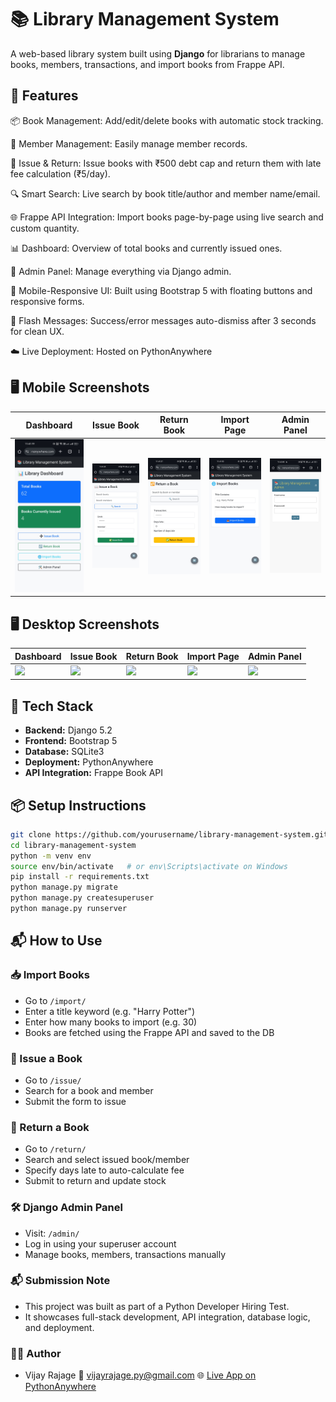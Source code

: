 # 📚 Library Management System

A web-based library system built using **Django** for librarians to manage books, members, transactions, and import books from Frappe API.

## 🚀 Features

📦 Book Management: Add/edit/delete books with automatic stock tracking.

🧑 Member Management: Easily manage member records.

🔄 Issue & Return: Issue books with ₹500 debt cap and return them with late fee calculation (₹5/day).

🔍 Smart Search: Live search by book title/author and member name/email.

🌐 Frappe API Integration: Import books page-by-page using live search and custom quantity.

📊 Dashboard: Overview of total books and currently issued ones.

🔐 Admin Panel: Manage everything via Django admin.

📱 Mobile-Responsive UI: Built using Bootstrap 5 with floating buttons and responsive forms.

🔔 Flash Messages: Success/error messages auto-dismiss after 3 seconds for clean UX.

☁️ Live Deployment: Hosted on PythonAnywhere

## 🖥️ Mobile Screenshots

| Dashboard | Issue Book | Return Book | Import Page | Admin Panel |
|----------|------------|-------------|-------------|-------------|
| ![](screenshots/dashboard.jpg) | ![](screenshots/issue.jpg) | ![](screenshots/return.jpg) | ![](screenshots/import.jpg) | ![](screenshots/admin.jpg) |

## 🖥️ Desktop Screenshots

| Dashboard | Issue Book | Return Book | Import Page | Admin Panel |
|----------|------------|-------------|-------------|-------------|
| ![](screenshots/dashboards.jpg) | ![](screenshots/issues.jpg) | ![](screenshots/returns.jpg) | ![](screenshots/imports.jpg) | ![](screenshots/admins.jpg) |

## 🔧 Tech Stack

- **Backend:** Django 5.2
- **Frontend:** Bootstrap 5
- **Database:** SQLite3
- **Deployment:** PythonAnywhere
- **API Integration:** Frappe Book API

## 📦 Setup Instructions

```bash
git clone https://github.com/yourusername/library-management-system.git
cd library-management-system
python -m venv env
source env/bin/activate   # or env\Scripts\activate on Windows
pip install -r requirements.txt
python manage.py migrate
python manage.py createsuperuser
python manage.py runserver
```
## 📬 How to Use

### 📥 Import Books
- Go to `/import/`
- Enter a title keyword (e.g. "Harry Potter")
- Enter how many books to import (e.g. 30)
- Books are fetched using the Frappe API and saved to the DB

### 📖 Issue a Book
- Go to `/issue/`
- Search for a book and member
- Submit the form to issue

### 🔁 Return a Book
- Go to `/return/`
- Search and select issued book/member
- Specify days late to auto-calculate fee
- Submit to return and update stock

### 🛠️ Django Admin Panel
- Visit: `/admin/`
- Log in using your superuser account
- Manage books, members, transactions manually

### 📬 Submission Note
- This project was built as part of a Python Developer Hiring Test.
- It showcases full-stack development, API integration, database logic, and deployment.

### 🙋‍♂️ Author
- Vijay Rajage
📧 vijayrajage.py@gmail.com
🌐 [Live App on PythonAnywhere](https://vijayrajage.pythonanywhere.com)

